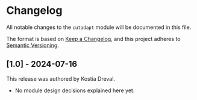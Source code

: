 # Changelog

All notable changes to the `cutadapt` module will be documented in this file.

The format is based on [Keep a Changelog](https://keepachangelog.com/en/1.0.0/),
and this project adheres to [Semantic Versioning](https://semver.org/spec/v2.0.0.html).

## [1.0] - 2024-07-16

This release was authored by Kostia Dreval.

<!-- TODO: Explain each important module design decision below. -->

- No module design decisions explained here yet.
